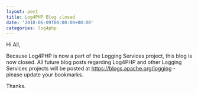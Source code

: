 ```yaml
---
layout: post
title: Log4PHP Blog closed
date: '2010-06-09T00:00:00+00:00'
categories: log4php
---
```

Hi All,

Because Log4PHP is now a part of the Logging Services project, this blog is now closed.
All future blog posts regarding Log4PHP and other Logging Services projects will be posted
at https://blogs.apache.org/logging - please update your bookmarks.

Thanks.

